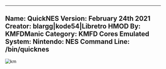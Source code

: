 -----------------------
Name: QuickNES
Version: February 24th 2021
Creator: blargg|kode54|Libretro
HMOD By: KMFDManic
Category: KMFD Cores
Emulated System: Nintendo: NES
Command Line: /bin/quicknes
-----------------------
![km](https://i.imgur.com/YmsCvUE.png)
